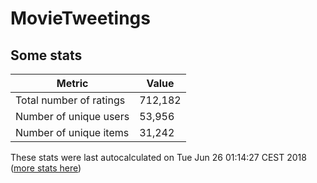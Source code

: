 # MovieTweetings
## Some stats

Metric | Value
--- | ---
Total number of ratings                 | 712,182
Number of unique users                  | 53,956
Number of unique items                  | 31,242
These stats were last autocalculated on Tue Jun 26 01:14:27 CEST 2018  ([more stats here](./stats.md))


